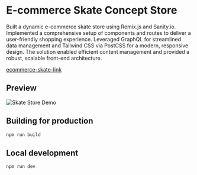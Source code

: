 # E-commerce Skate Concept Store

Built a dynamic e-commerce skate store using Remix.js and Sanity.io. Implemented a comprehensive setup of components and routes to deliver a user-friendly shopping experience. Leveraged GraphQL for streamlined data management and Tailwind CSS via PostCSS for a modern, responsive design. The solution enabled efficient content management and provided a robust, scalable front-end architecture.

[ecommerce-skate-link](https://fullstack-pack-core-sktbs.vercel.app/)

## Preview

![Skate Store Demo](https://github.com/fabio-miguel/ecommerce-sanity-skate/raw/main/public/ecommerce-skate-reel)


## Building for production

```bash
npm run build
```

## Local development

```bash
npm run dev
```

